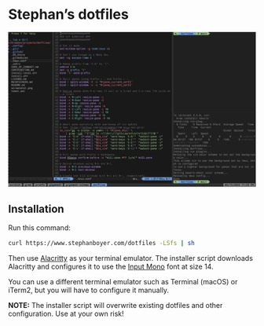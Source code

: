 # Stephan’s dotfiles

![Screenshot](https://raw.githubusercontent.com/stepchowfun/dotfiles/main/screenshot.png)

## Installation

Run this command:

```sh
curl https://www.stephanboyer.com/dotfiles -LSfs | sh
```

Then use [Alacritty](https://github.com/jwilm/alacritty) as your terminal emulator. The installer script downloads Alacritty and configures it to use the [Input Mono](https://input.fontbureau.com) font at size 14.

You can use a different terminal emulator such as Terminal (macOS) or iTerm2, but you will have to configure it manually.

**NOTE:** The installer script will overwrite existing dotfiles and other configuration. Use at your own risk!
